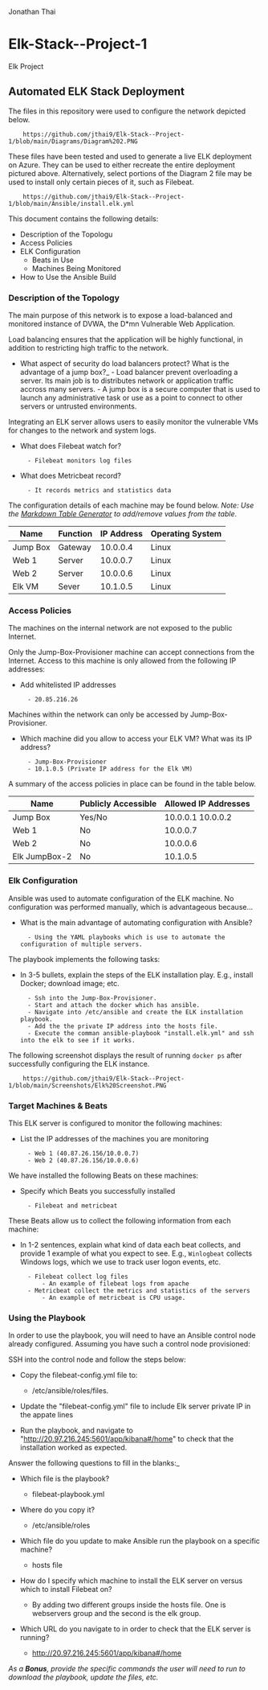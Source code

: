 Jonathan Thai
# Elk-Stack--Project-1
Elk Project
## Automated ELK Stack Deployment

The files in this repository were used to configure the network depicted below.

		https://github.com/jthai9/Elk-Stack--Project-1/blob/main/Diagrams/Diagram%202.PNG

These files have been tested and used to generate a live ELK deployment on Azure. They can be used to either recreate the entire deployment pictured above. Alternatively, select portions of the Diagram 2 file may be used to install only certain pieces of it, such as Filebeat.

		https://github.com/jthai9/Elk-Stack--Project-1/blob/main/Ansible/install.elk.yml

This document contains the following details:
- Description of the Topologu
- Access Policies
- ELK Configuration
  - Beats in Use
  - Machines Being Monitored
- How to Use the Ansible Build


### Description of the Topology

The main purpose of this network is to expose a load-balanced and monitored instance of DVWA, the D*mn Vulnerable Web Application.

Load balancing ensures that the application will be highly functional, in addition to restricting high traffic to the network.
- What aspect of security do load balancers protect? What is the advantage of a jump box?_
		- Load balancer prevent overloading a server. Its main job is to distributes network or application traffic accross many servers. 
		- A jump box is a secure computer that is used to launch any administrative task or use as a point to connect to other servers or untrusted environments.
		
Integrating an ELK server allows users to easily monitor the vulnerable VMs for changes to the network and system logs.
- What does Filebeat watch for?

		- Filebeat monitors log files  
- What does Metricbeat record?

		- It records metrics and statistics data 

The configuration details of each machine may be found below.
_Note: Use the [Markdown Table Generator](http://www.tablesgenerator.com/markdown_tables) to add/remove values from the table_.

| Name     | Function | IP Address | Operating System |
|----------|----------|------------|------------------|
| Jump Box | Gateway  | 10.0.0.4   | Linux            |
| Web 1    | Server   | 10.0.0.7   | Linux            |
| Web 2    | Server   | 10.0.0.6   | Linux            |
| Elk VM   | Sever    | 10.1.0.5   | Linux            |

### Access Policies

The machines on the internal network are not exposed to the public Internet. 

Only the Jump-Box-Provisioner machine can accept connections from the Internet. Access to this machine is only allowed from the following IP addresses:
- Add whitelisted IP addresses

		- 20.85.216.26
		
Machines within the network can only be accessed by Jump-Box-Provisioner.
- Which machine did you allow to access your ELK VM? What was its IP address?

		- Jump-Box-Provisioner
		- 10.1.0.5 (Private IP address for the Elk VM)
A summary of the access policies in place can be found in the table below.

| Name        | Publicly Accessible | Allowed IP Addresses |
|-------------|---------------------|----------------------|
| Jump Box    | Yes/No              | 10.0.0.1 10.0.0.2    |
| Web 1       | No                  | 10.0.0.7             |
| Web 2       | No                  | 10.0.0.6             |
|Elk JumpBox-2| No                  | 10.1.0.5             |

### Elk Configuration

Ansible was used to automate configuration of the ELK machine. No configuration was performed manually, which is advantageous because...
- What is the main advantage of automating configuration with Ansible?

		- Using the YAML playbooks which is use to automate the configuration of multiple servers.

The playbook implements the following tasks:
- In 3-5 bullets, explain the steps of the ELK installation play. E.g., install Docker; download image; etc.

		- Ssh into the Jump-Box-Provisioner.
		- Start and attach the docker which has ansible.
		- Navigate into /etc/ansible and create the ELK installation playbook.
		- Add the the private IP address into the hosts file.
		- Execute the comman ansible-playbook "install.elk.yml" and ssh into the elk to see if it works. 

The following screenshot displays the result of running `docker ps` after successfully configuring the ELK instance.

		https://github.com/jthai9/Elk-Stack--Project-1/blob/main/Screenshots/Elk%20Screenshot.PNG

### Target Machines & Beats
This ELK server is configured to monitor the following machines:
- List the IP addresses of the machines you are monitoring

		- Web 1 (40.87.26.156/10.0.0.7)
		- Web 2 (40.87.26.156/10.0.0.6)

We have installed the following Beats on these machines:
- Specify which Beats you successfully installed

		- Filebeat and metricbeat 

These Beats allow us to collect the following information from each machine:
- In 1-2 sentences, explain what kind of data each beat collects, and provide 1 example of what you expect to see. E.g., `Winlogbeat` collects Windows logs, which we use to track user logon events, etc.

		- Filebeat collect log files 
			- An example of filebeat logs from apache
		- Metricbeat collect the metrics and statistics of the servers	
			- An example of metricbeat is CPU usage.

### Using the Playbook
In order to use the playbook, you will need to have an Ansible control node already configured. Assuming you have such a control node provisioned: 

SSH into the control node and follow the steps below:
- Copy the filebeat-config.yml file to:

	- /etc/ansible/roles/files.
	
- Update the "filebeat-config.yml" file to include Elk server private IP in the appate lines 
- Run the playbook, and navigate to "http://20.97.216.245:5601/app/kibana#/home" to check that the installation worked as expected.

Answer the following questions to fill in the blanks:_
- Which file is the playbook?
 
	- filebeat-playbook.yml
	
- Where do you copy it? 

	- /etc/ansible/roles
	
- Which file do you update to make Ansible run the playbook on a specific machine? 

	- hosts file
	
- How do I specify which machine to install the ELK server on versus which to install Filebeat on? 
	
	- By adding two different groups inside the hosts file. One is webservers group and the second is the elk group.
	
- Which URL do you navigate to in order to check that the ELK server is running? 
	
	- http://20.97.216.245:5601/app/kibana#/home

_As a **Bonus**, provide the specific commands the user will need to run to download the playbook, update the files, etc._
